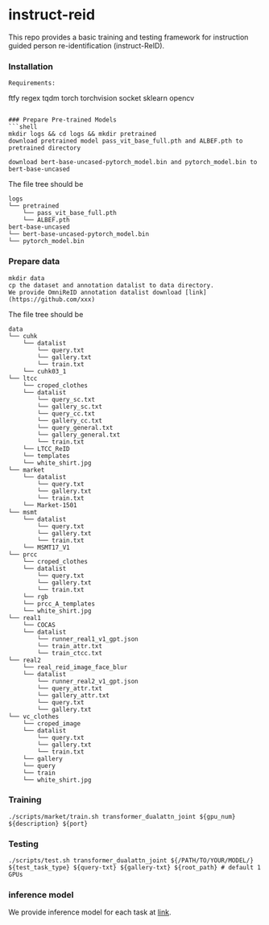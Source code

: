 # instruct-reid

This repo provides a basic training and testing framework for instruction guided person re-identification (instruct-ReID). 

### Installation
```
Requirements:
```
ftfy
regex
tqdm
torch
torchvision
socket
sklearn
opencv
```

### Prepare Pre-trained Models
```shell
mkdir logs && cd logs && mkdir pretrained
download pretrained model pass_vit_base_full.pth and ALBEF.pth to pretrained directory
```

```
download bert-base-uncased-pytorch_model.bin and pytorch_model.bin to bert-base-uncased

```

The file tree should be
```
logs
└── pretrained
    └── pass_vit_base_full.pth
    └── ALBEF.pth
bert-base-uncased
└── bert-base-uncased-pytorch_model.bin
└── pytorch_model.bin

```


### Prepare data
```shell
mkdir data
cp the dataset and annotation datalist to data directory.
We provide OmniReID annotation datalist download [link](https://github.com/xxx)
```
The file tree should be
```
data
└── cuhk
    └── datalist
        └── query.txt
        └── gallery.txt
        └── train.txt
    └── cuhk03_1
└── ltcc
    └── croped_clothes
    └── datalist
        └── query_sc.txt
        └── gallery_sc.txt
        └── query_cc.txt
        └── gallery_cc.txt
        └── query_general.txt
        └── gallery_general.txt
        └── train.txt
    └── LTCC_ReID
    └── templates
    └── white_shirt.jpg
└── market
    └── datalist
        └── query.txt
        └── gallery.txt
        └── train.txt
    └── Market-1501
└── msmt
    └── datalist
        └── query.txt
        └── gallery.txt
        └── train.txt
    └── MSMT17_V1
└── prcc
    └── croped_clothes
    └── datalist
        └── query.txt
        └── gallery.txt
        └── train.txt
    └── rgb
    └── prcc_A_templates
    └── white_shirt.jpg
└── real1
    └── COCAS
    └── datalist
        └── runner_real1_v1_gpt.json
        └── train_attr.txt
        └── train_ctcc.txt
└── real2
    └── real_reid_image_face_blur
    └── datalist
        └── runner_real2_v1_gpt.json
        └── query_attr.txt
        └── gallery_attr.txt
        └── query.txt
        └── gallery.txt
└── vc_clothes
    └── croped_image
    └── datalist
        └── query.txt
        └── gallery.txt
        └── train.txt
    └── gallery
    └── query
    └── train
    └── white_shirt.jpg
```

### Training

```shell
./scripts/market/train.sh transformer_dualattn_joint ${gpu_num} ${description} ${port}
```

### Testing

```shell
./scripts/test.sh transformer_dualattn_joint ${/PATH/TO/YOUR/MODEL/} ${test_task_type} ${query-txt} ${gallery-txt} ${root_path} # default 1 GPUs
```

### inference model
We provide inference model for each task at [link](https://github.com/xxx).

